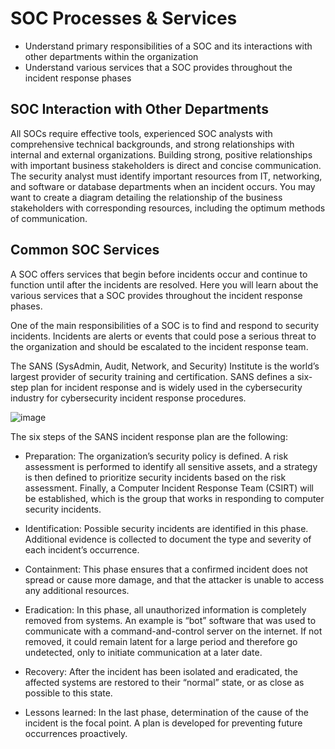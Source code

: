 # SOC Processes & Services

- Understand primary responsibilities of a SOC and its interactions with other departments within the organization
- Understand various services that a SOC provides throughout the incident response phases

## SOC Interaction with Other Departments

All SOCs require effective tools, experienced SOC analysts with comprehensive technical backgrounds, and strong relationships with internal and external organizations. Building strong, positive relationships with important business stakeholders is direct and concise communication. The security analyst must identify important resources from IT, networking, and software or database departments when an incident occurs. You may want to create a diagram detailing the relationship of the business stakeholders with corresponding resources, including the optimum methods of communication.

## Common SOC Services

A SOC offers services that begin before incidents occur and continue to function until after the incidents are resolved. Here you will learn about the various services that a SOC provides throughout the incident response phases.

One of the main responsibilities of a SOC is to find and respond to security incidents. Incidents are alerts or events that could pose a serious threat to the organization and should be escalated to the incident response team.

The SANS (SysAdmin, Audit, Network, and Security) Institute is the world’s largest provider of security training and certification. SANS defines a six-step plan for incident response and is widely used in the cybersecurity industry for cybersecurity incident response procedures.

![image](https://github.com/user-attachments/assets/2d0c6320-d018-469d-835d-dcb6639142f8)

The six steps of the SANS incident response plan are the following: 

- Preparation: The organization’s security policy is defined. A risk assessment is performed to identify all sensitive assets, and a strategy is then defined to prioritize security incidents based on the risk assessment. Finally, a Computer Incident Response Team (CSIRT) will be established, which is the group that works in responding to computer security incidents.

- Identification: Possible security incidents are identified in this phase. Additional evidence is collected to document the type and severity of each incident’s occurrence.

- Containment: This phase ensures that a confirmed incident does not spread or cause more damage, and that the attacker is unable to access any additional resources.

- Eradication: In this phase, all unauthorized information is completely removed from systems. An example is “bot” software that was used to communicate with a command-and-control server on the internet. If not removed, it could remain latent for a large period and therefore go undetected, only to initiate communication at a later date.

- Recovery: After the incident has been isolated and eradicated, the affected systems are restored to their “normal” state, or as close as possible to this state. 

- Lessons learned: In the last phase, determination of the cause of the incident is the focal point. A plan is developed for preventing future occurrences proactively.  
